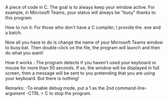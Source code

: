 A piece of code in C.
The goal is to always keep your window active.
For example, in Microsoft Teams, your status will always be "busy" thanks to this program.

How to run it:
For those who don't have a C compiler, I provide the .exe and a batch.

Now all you have to do is change the name of your Microsoft Teams window to busy.bat.
Then double-click on the file, the program will launch and then do what you want!

How it works :
The program detects if you haven't used your keyboard or mouse for more than 50 seconds.
If so, the window will be displayed in full screen, then a message will be sent to you pretending that you are using your keyboard. But there is nothing!

Remarks:
-To enable debug mode,  put a 1 as the 2nd command-line-argument
-CTRL + C to stop the program.